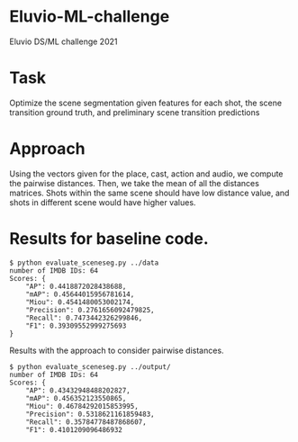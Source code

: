# Eluvio-ML-challenge
Eluvio DS/ML challenge 2021

# Task
Optimize the scene segmentation given features for each shot, the scene transition ground truth, and preliminary scene transition predictions

# Approach
Using the vectors given for the place, cast, action and audio, we compute the pairwise distances. Then, we take the mean of all the distances matrices. Shots within the same scene should have low distance value, and shots in different scene would have higher values.

# Results for baseline code.
```
$ python evaluate_sceneseg.py ../data
number of IMDB IDs: 64
Scores: {
    "AP": 0.4418872028438688,
    "mAP": 0.45644015956781614,
    "Miou": 0.4541480053002174,
    "Precision": 0.2761656092479825,
    "Recall": 0.7473442326299846,
    "F1": 0.39309552999275693
}
```

Results with the approach to consider pairwise distances.
```
$ python evaluate_sceneseg.py ../output/
number of IMDB IDs: 64
Scores: {
    "AP": 0.43432948488202827,
    "mAP": 0.456352123550865,
    "Miou": 0.46784292015853995,
    "Precision": 0.5318621161859483,
    "Recall": 0.35784778487868607,
    "F1": 0.4101209096486932
```
